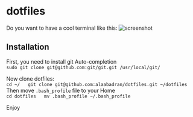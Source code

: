 dotfiles
========

Do you want to have a cool terminal like this: 
![screenshot](http://alaabadran.com/images/dotfiles-preview.png)

Installation
------------
First, you need to install git Auto-completion  
`sudo git clone git@github.com:git/git.git /usr/local/git/`  

Now clone dotfiles:  
`cd ~/  
git clone git@github.com:alaabadran/dotfiles.git ~/dotfiles`  
Then move `.bash_profile` file to your Home  
`cd dotfiles  
mv .bash_profile ~/.bash_profile  
`

Enjoy
